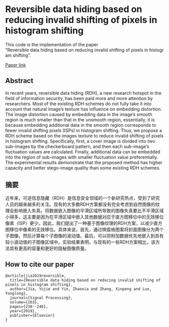 # Reversible data hiding based on reducing invalid shifting of pixels in histogram shifting

This code is the implementation of the paper "Reversible data hiding based on reducing invalid shifting of pixels in histogram shifting".

[Paper link](https://www.sciencedirect.com/science/article/abs/pii/S0165168419301859)

## Abstract

In recent years, reversible data hiding (RDH), a new research hotspot in the field of information security, has been paid more and more attention by researchers. Most of the existing RDH schemes do not fully take it into account that natural image’s texture has influence on embedding distortion. The image distortion caused by embedding data in the image’s smooth region is much smaller than that in the unsmooth region, essentially, it is because embedding additional data in the smooth region corresponds to fewer invalid shifting pixels (ISPs) in histogram shifting. Thus, we propose a RDH scheme based on the images texture to reduce invalid shifting of pixels in histogram shifting. Specifically, first, a cover image is divided into two sub-images by the checkerboard pattern, and then each sub-image’s fluctuation values are calculated. Finally, additional data can be embedded into the region of sub-images with smaller fluctuation value preferentially. The experimental results demonstrate that the proposed method has higher capacity and better stego-image quality than some existing RDH schemes.

## 摘要

近年来，可逆信息隐藏（RDH）是信息安全领域的一个新研究热点，受到了研究人员的越来越多的关注。现有的大多数RDH方案都没有完全考虑到自然图像的纹理会影响嵌入失真。将数据嵌入图像的平滑区域所导致的图像失真要比不平滑区域小得多，这主要是因为在平滑区域中嵌入其他数据对应于直方图移位中的无效移位像素（ISP）更少。因此，我们提出了一种基于图像纹理的RDH方案，以减少直方图移位中像素的无效移位。具体来说，首先，通过棋盘格图案将封面图像分为两个子图像，然后计算每个子图像的波动值。最后，可以将附加数据优先地嵌入到具有较小波动值的子图像区域中。实验结果表明，与现有的一些RDH方案相比，该方法具有更高的容量和更好的隐秘图像质量。

## How to cite our paper

```
@article{jia2019reversible,
  title={Reversible data hiding based on reducing invalid shifting of pixels in histogram shifting},
  author={Jia, Yujie and Yin, Zhaoxia and Zhang, Xinpeng and Luo, Yonglong},
  journal={Signal Processing},
  volume={163},
  pages={238--246},
  year={2019},
  publisher={Elsevier}
}
```

